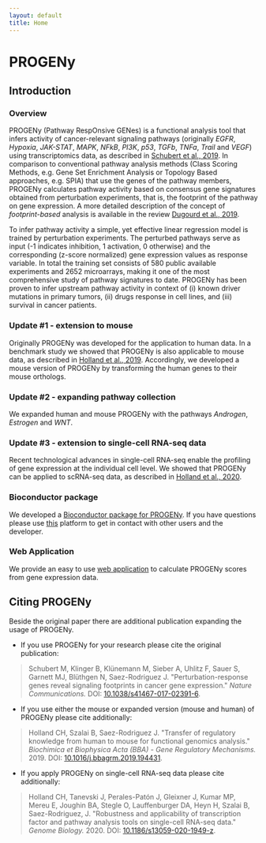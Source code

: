 ```yaml
---
layout: default
title: Home
---
```


# PROGENy
## Introduction
### Overview
PROGENy (Pathway RespOnsive GENes) is a functional analysis tool that infers activity of cancer-relevant signaling pathways (originally *EGFR*, *Hypoxia*, *JAK-STAT*, *MAPK*, *NFkB*, *PI3K*, *p53*, *TGFb*, *TNFa*, *Trail* and *VEGF*) using transcriptomics data, as described in [Schubert et al., 2019](https://doi.org/10.1038/s41467-017-02391-6). In comparison to conventional pathway analysis methods (Class Scoring Methods, e.g. Gene Set Enrichment Analysis or Topology Based approaches, e.g. SPIA) that use the genes of the pathway members, PROGENy calculates pathway activity based on consensus gene signatures obtained from perturbation experiments, that is, the footprint of the pathway on gene expression. A more detailed description of the concept of *footprint-based* analysis is available in the review [Dugourd et al., 2019](https://doi.org/10.1016/j.coisb.2019.04.002).

To infer pathway activity a simple, yet effective linear regression model is trained by perturbation experiments. The perturbed pathways serve as input (-1 indicates inhibition, 1 activation, 0 otherwise) and the corresponding (z-score normalized) gene expression values as response variable. In total the training set consists of 580 public available experiments and 2652 microarrays, making it one of the most comprehensive study of pathway signatures to date. PROGENy has been proven to infer upstream pathway activity in context of (i) known driver mutations in primary tumors, (ii) drugs response in cell lines, and (iii) survival in cancer patients.

### Update #1 - extension to mouse
Originally PROGENy was developed for the application to human data. In a benchmark study we showed that PROGENy is also applicable to mouse data, as described in [Holland et al., 2019](https://doi.org/10.1016/j.bbagrm.2019.194431). Accordingly, we developed a mouse version of PROGENy by transforming the human genes to their mouse orthologs.

### Update #2 - expanding pathway collection
We expanded human and mouse PROGENy with the pathways *Androgen*, *Estrogen* and *WNT*.

### Update #3 - extension to single-cell RNA-seq data
Recent technological advances in single-cell RNA-seq enable the profiling of gene expression at the individual cell level. We showed that PROGENy can be applied to scRNA-seq data, as described in [Holland et al., 2020](https://doi.org/10.1186/s13059-020-1949-z).

### Bioconductor package
We developed a [Bioconductor package for PROGENy](http://bioconductor.org/packages/release/bioc/html/progeny.html). If you have questions please use [this](https://github.com/saezlab/progeny/issues) platform to get in contact with other users and the developer.

### Web Application
We provide an easy to use [web application](https://progeny.shinyapps.io/progenyapp/) to calculate PROGENy scores from gene expression data.

## Citing PROGENy
Beside the original paper there are additional publication expanding the usage of PROGENy.

* If you use PROGENy for your research please cite the original publication:
>  Schubert M, Klinger B, Klünemann M, Sieber A, Uhlitz F, Sauer S, Garnett MJ, Blüthgen N, Saez-Rodriguez J. "Perturbation-response genes reveal signaling footprints in cancer gene expression." _Nature Communications._ DOI: [10.1038/s41467-017-02391-6](https://doi.org/10.1038/s41467-017-02391-6).

* If you use either the mouse or expanded version (mouse and human) of PROGENy please cite additionally:
> Holland CH, Szalai B, Saez-Rodriguez J. "Transfer of regulatory knowledge from human to mouse for functional genomics analysis." _Biochimica et Biophysica Acta (BBA) - Gene Regulatory Mechanisms._ 2019. DOI: [10.1016/j.bbagrm.2019.194431](https://doi.org/10.1016/j.bbagrm.2019.194431).

* If you apply PROGENy on single-cell RNA-seq data please cite additionally:
> Holland CH, Tanevski J, Perales-Patón J, Gleixner J, Kumar MP, Mereu E, Joughin BA, Stegle O, Lauffenburger DA, Heyn H, Szalai B, Saez-Rodriguez, J. "Robustness and applicability of transcription factor and pathway analysis tools on single-cell RNA-seq data." _Genome Biology._ 2020. DOI: [10.1186/s13059-020-1949-z](https://doi.org/10.1186/s13059-020-1949-z).
